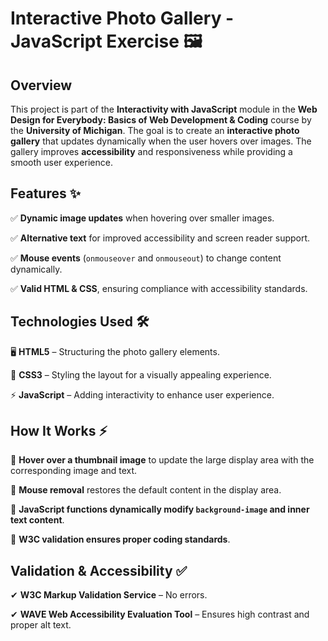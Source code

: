 <h1>Interactive Photo Gallery - JavaScript Exercise 🖼️</h1>
<h2>Overview</h2>
<p>
  This project is part of the <strong>Interactivity with JavaScript</strong> module in the <strong>Web Design for Everybody: Basics of Web Development & Coding</strong> course by the <strong>University of Michigan</strong>. The goal is to create an <strong>interactive photo gallery</strong> that updates dynamically when the user hovers over images. The gallery improves <strong>accessibility</strong> and responsiveness while providing a smooth user experience.
</p>
<h2>Features ✨</h2>
<p>
  ✅ <strong>Dynamic image updates</strong> when hovering over smaller images.
</p>
<p>
  ✅ <strong>Alternative text</strong> for improved accessibility and screen reader support.
</p>
<p>
  ✅ <strong>Mouse events</strong> (<code>onmouseover</code> and <code>onmouseout</code>) to change content dynamically.
</p>
<p>
  ✅ <strong>Valid HTML & CSS</strong>, ensuring compliance with accessibility standards.
</p>
<h2>Technologies Used 🛠️</h2>
<p>
  🖥️ <strong>HTML5</strong> – Structuring the photo gallery elements.
</p>
<p>
  🎨 <strong>CSS3</strong> – Styling the layout for a visually appealing experience.
</p>
<p>
  ⚡ <strong>JavaScript</strong> – Adding interactivity to enhance user experience.
</p>
<h2>How It Works ⚡</h2>
<p>
  📌 <strong>Hover over a thumbnail image</strong> to update the large display area with the corresponding image and text.
</p>
<p>
  📌 <strong>Mouse removal</strong> restores the default content in the display area.
</p>
<p>
  📌 <strong>JavaScript functions dynamically modify <code>background-image</code> and inner text content</strong>.
</p>
<p>
  📌 <strong>W3C validation ensures proper coding standards</strong>.
</p>
<h2>Validation & Accessibility ✅</h2>
<p>
  ✔ <strong>W3C Markup Validation Service</strong> – No errors.
</p>
<p>
  ✔ <strong>WAVE Web Accessibility Evaluation Tool</strong> – Ensures high contrast and proper alt text.
</p>
